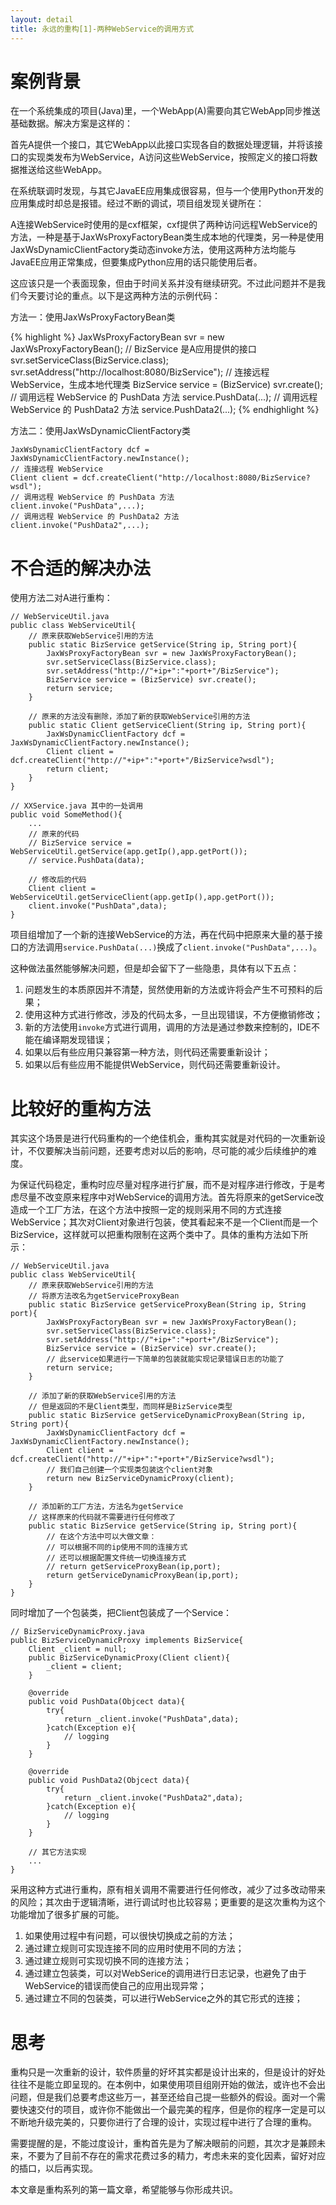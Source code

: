 ```yaml
---
layout: detail
title: 永远的重构[1]-两种WebService的调用方式
---
```

案例背景
==========================

在一个系统集成的项目(Java)里，一个WebApp(A)需要向其它WebApp同步推送基础数据。解决方案是这样的：

首先A提供一个接口，其它WebApp以此接口实现各自的数据处理逻辑，并将该接口的实现类发布为WebService，A访问这些WebService，按照定义的接口将数据推送给这些WebApp。

在系统联调时发现，与其它JavaEE应用集成很容易，但与一个使用Python开发的应用集成时却总是报错。经过不断的调试，项目组发现关键所在：

A连接WebService时使用的是cxf框架，cxf提供了两种访问远程WebService的方法，一种是基于JaxWsProxyFactoryBean类生成本地的代理类，另一种是使用JaxWsDynamicClientFactory类动态invoke方法，使用这两种方法均能与JavaEE应用正常集成，但要集成Python应用的话只能使用后者。

这应该只是一个表面现象，但由于时间关系并没有继续研究。不过此问题并不是我们今天要讨论的重点。以下是这两种方法的示例代码：

方法一：使用JaxWsProxyFactoryBean类

{% highlight %}
    JaxWsProxyFactoryBean svr = new JaxWsProxyFactoryBean();
    // BizService 是A应用提供的接口
    svr.setServiceClass(BizService.class);
    svr.setAddress("http://localhost:8080/BizService");
    // 连接远程 WebService，生成本地代理类
    BizService service = (BizService) svr.create();
    // 调用远程 WebService 的 PushData 方法
    service.PushData(...);
    // 调用远程 WebService 的 PushData2 方法
    service.PushData2(...);
{% endhighlight %}

方法二：使用JaxWsDynamicClientFactory类

    JaxWsDynamicClientFactory dcf = JaxWsDynamicClientFactory.newInstance();
    // 连接远程 WebService
    Client client = dcf.createClient("http://localhost:8080/BizService?wsdl"); 
    // 调用远程 WebService 的 PushData 方法
    client.invoke("PushData",...);
    // 调用远程 WebService 的 PushData2 方法
    client.invoke("PushData2",...);


不合适的解决办法
==========================

使用方法二对A进行重构：

    // WebServiceUtil.java
    public class WebServiceUtil{
        // 原来获取WebService引用的方法
        public static BizService getService(String ip, String port){
            JaxWsProxyFactoryBean svr = new JaxWsProxyFactoryBean();
            svr.setServiceClass(BizService.class);
            svr.setAddress("http://"+ip+":"+port+"/BizService");
            BizService service = (BizService) svr.create();
            return service;
        }

        // 原来的方法没有删除，添加了新的获取WebService引用的方法
        public static Client getServiceClient(String ip, String port){
            JaxWsDynamicClientFactory dcf = JaxWsDynamicClientFactory.newInstance();
            Client client = dcf.createClient("http://"+ip+":"+port+"/BizService?wsdl"); 
            return client;
        }
    }

    // XXService.java 其中的一处调用
    public void SomeMethod(){
        ...
        // 原来的代码
        // BizService service = WebServiceUtil.getService(app.getIp(),app.getPort());
        // service.PushData(data);

        // 修改后的代码
        Client client = WebServiceUtil.getServiceClient(app.getIp(),app.getPort());
        client.invoke("PushData",data);
    }

项目组增加了一个新的连接WebService的方法，再在代码中把原来大量的基于接口的方法调用`service.PushData(...)`换成了`client.invoke("PushData",...)`。

这种做法虽然能够解决问题，但是却会留下了一些隐患，具体有以下五点：

1. 问题发生的本质原因并不清楚，贸然使用新的方法或许将会产生不可预料的后果；
2. 使用这种方式进行修改，涉及的代码太多，一旦出现错误，不方便撤销修改；
3. 新的方法使用`invoke`方式进行调用，调用的方法是通过参数来控制的，IDE不能在编译期发现错误；
4. 如果以后有些应用只兼容第一种方法，则代码还需要重新设计；
5. 如果以后有些应用不能提供WebService，则代码还需要重新设计。

比较好的重构方法
==========================

其实这个场景是进行代码重构的一个绝佳机会，重构其实就是对代码的一次重新设计，不仅要解决当前问题，还要考虑对以后的影响，尽可能的减少后续维护的难度。

为保证代码稳定，重构时应尽量对程序进行扩展，而不是对程序进行修改，于是考虑尽量不改变原来程序中对WebService的调用方法。首先将原来的getService改造成一个工厂方法，在这个方法中按照一定的规则采用不同的方式连接WebService；其次对Client对象进行包装，使其看起来不是一个Client而是一个BizService，这样就可以把重构限制在这两个类中了。具体的重构方法如下所示：

    // WebServiceUtil.java
    public class WebServiceUtil{
        // 原来获取WebService引用的方法
        // 将原方法改名为getServiceProxyBean
        public static BizService getServiceProxyBean(String ip, String port){
            JaxWsProxyFactoryBean svr = new JaxWsProxyFactoryBean();
            svr.setServiceClass(BizService.class);
            svr.setAddress("http://"+ip+":"+port+"/BizService");
            BizService service = (BizService) svr.create();
            // 此service如果进行一下简单的包装就能实现记录错误日志的功能了
            return service;
        }

        // 添加了新的获取WebService引用的方法
        // 但是返回的不是Client类型，而同样是BizService类型
        public static BizService getServiceDynamicProxyBean(String ip, String port){
            JaxWsDynamicClientFactory dcf = JaxWsDynamicClientFactory.newInstance();
            Client client = dcf.createClient("http://"+ip+":"+port+"/BizService?wsdl"); 
            // 我们自己创建一个实现类包装这个client对象
            return new BizServiceDynamicProxy(client);
        }

        // 添加新的工厂方法，方法名为getService
        // 这样原来的代码就不需要进行任何修改了
        public static BizService getService(String ip, String port){
            // 在这个方法中可以大做文章：
            // 可以根据不同的ip使用不同的连接方式
            // 还可以根据配置文件统一切换连接方式
            // return getServiceProxyBean(ip,port);
            return getServiceDynamicProxyBean(ip,port);
        }
    }

同时增加了一个包装类，把Client包装成了一个Service：

    // BizServiceDynamicProxy.java
    public BizServiceDynamicProxy implements BizService{
        Client _client = null;
        public BizServiceDynamicProxy(Client client){
            _client = client;
        }

        @override
        public void PushData(Objcect data){
            try{
                return _client.invoke("PushData",data);
            }catch(Exception e){
                // logging
            }
        }

        @override
        public void PushData2(Objcect data){
            try{
                return _client.invoke("PushData2",data);
            }catch(Exception e){
                // logging
            }
        }

        // 其它方法实现
        ...
    }

采用这种方式进行重构，原有相关调用不需要进行任何修改，减少了过多改动带来的风险；其次由于逻辑清晰，进行调试时也比较容易；更重要的是这次重构为这个功能增加了很多扩展的可能。

1. 如果使用过程中有问题，可以很快切换成之前的方法；
2. 通过建立规则可实现连接不同的应用时使用不同的方法；
3. 通过建立规则可实现切换不同的连接方法；
4. 通过建立包装类，可以对WebSerice的调用进行日志记录，也避免了由于WebService的错误而使自己的应用出现异常；
5. 通过建立不同的包装类，可以进行WebService之外的其它形式的连接；

思考
==========================

重构只是一次重新的设计，软件质量的好坏其实都是设计出来的，但是设计的好处往往不是能立即呈现的。在本例中，如果使用项目组刚开始的做法，或许也不会出问题，但是我们总要考虑这些万一，甚至还给自己提一些额外的假设。面对一个需要快速交付的项目，或许你不能做出一个最完美的程序，但是你的程序一定是可以不断地升级完美的，只要你进行了合理的设计，实现过程中进行了合理的重构。

需要提醒的是，不能过度设计，重构首先是为了解决眼前的问题，其次才是兼顾未来，不要为了目前不存在的需求花费过多的精力，考虑未来的变化因素，留好对应的插口，以后再实现。

本文章是重构系列的第一篇文章，希望能够与你形成共识。
